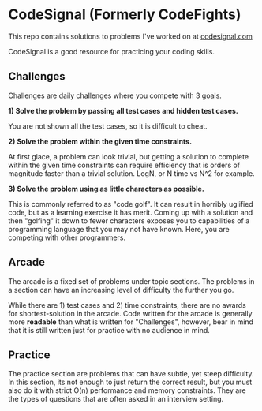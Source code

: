 # CodeSignal (Formerly CodeFights)

This repo contains solutions to problems I've worked on at [codesignal.com](https://codesignal.com/)

CodeSignal is a good resource for practicing your coding skills.


## Challenges

Challenges are daily challenges where you compete with 3 goals.

**1) Solve the problem by passing all test cases and hidden test cases.**

You are not shown all the test cases, so it is difficult to cheat. 

**2) Solve the problem within the given time constraints.**

At first glace, a problem can look trivial, but getting a solution to complete within the given time constraints can require efficiency that is orders of magnitude faster than a trivial solution.  LogN, or N time vs N^2 for example.

**3) Solve the problem using as little characters as possible.**

This is commonly referred to as "code golf".  It can result in horribly uglified code, but as a learning exercise it has merit.  Coming up with a solution and then "golfing" it down to fewer characters exposes you to capabilities of a programming language that you may not have known.  Here, you are competing with other programmers.


## Arcade

The arcade is a fixed set of problems under topic sections.  The problems in a section can have an increasing level of difficulty the further you go.

While there are 1) test cases and 2) time constraints, there are no awards for shortest-solution in the arcade.  Code written for the arcade is generally more **readable** than what is written for "Challenges", however, bear in mind that it is still written just for practice with no audience in mind.


## Practice

The practice section are problems that can have subtle, yet steep difficulty.  In this section, its not enough to just return the correct result, but you must also do it with strict O(n) performance and memory constraints. They are the types of questions that are often asked in an interview setting.
